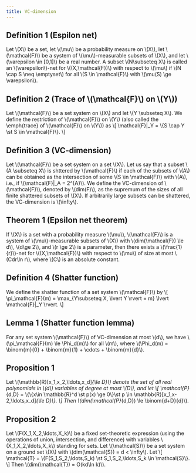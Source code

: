```yaml
---
title: VC-dimension
---
```


## Definition 1 (Espilon net)
Let \\(X\\) be a set, let \\(\\mu\\) be a probability measure on \\(X\\), let
\\(\\mathcal{F}\\) be a system of \\(\\mu\\)-measurable subsets of \\(X\\), and let
\\(\\varepsilon \\in [0,1]\\) be a real number. A subset \\(N\\subseteq X\\) is
called an \\(\\varepsilon\\)-net for \\((X,\\mathcal{F})\\) with respect to
\\(\\mu\\) if \\(N \\cap S \\neq \\emptyset\\) for all \\(S \\in \\mathcal{F}\\) with
\\(\\mu(S) \\ge \\varepsilon\\).

## Definition 2 (Trace of \\(\\mathcal{F}\\) on \\(Y\\))
Let \\(\\mathcal{F}\\) be a set system on \\(X\\) and let \\(Y \\subseteq X\\). We define the
restriction of \\(\\mathcal{F}\\) on \\(Y\\) (also called the \\emph{trace} of
\\(\\mathcal{F}\\) on
\\(Y\\)) as
\\[
	\\mathcal{F}|_Y = \\{S \\cap Y \\st S \\in \\mathcal{F}\\}.
\\]


## Definition 3 (VC-dimension)
Let \\(\\mathcal{F}\\) be a set system on a set \\(X\\). Let us say that a subset \\(A
\\subseteq X\\) is shttered by \\(\\mathcal{F}\\) if each of the subsets of \\(A\\) can
be obtained as the intersection of some \\(S \\in \\mathcal{F}\\) with \\(A\\), i.e.,
if \\(\\mathcal{F}|_A = 2^{A}\\). We define the VC-dimension of
				\\(\\mathcal{F}\\), denoted
	by \\(dim(F)\\), as the supremum of the sizes of all finite shattered
	subsets of \\(X\\). If arbitrarily large subsets can be shattered, the
	VC-dimension is \\(\\infty\\).


## Theorem 1 (Epsilon net theorem)
If \\(X\\) is a set with a probability measure \\(\\mu\\), \\(\\mathcal{F}\\) is a system of
\\(\\mu\\)-measurable subsets of \\(X\\) with \\(dim(\\mathcal{F}) \\le d\\), \\(d\\ge 2\\), and
\\(r \\ge 2\\) is a parameter, then there exists a \\(\\frac{1}{r}\\)-net for
\\((X,\\mathcal{F})\\) with respect to \\(\\mu\\) of size at most \\(Cdr\\ln r\\), where \\(C\\)
is an absolute constant.


## Definition 4 (Shatter function)
We define the shatter function of a set system \\(\\mathcal{F}\\) by
\\[
	\\pi_\\mathcal{F}(m) = \\max_{Y\\subseteq X, \\lvert Y \\rvert = m} \\lvert \\mathcal{F}|_Y
	\\rvert.
\\]


## Lemma 1 (Shatter function lemma)
For any set system \\(\\mathcal{F}\\) of VC-dimension at most \\(d\\), we have
	\\(\\pi_\\mathcal{F}(m)
	\\le \\Phi_d(m)\\) for all \\(m\\), where \\(\\Phi_d(m) = \\binom{m}{0} +
	\\binom{m}{1} + \\cdots + \\binom{m}{d}\\).

## Proposition 1
Let \\(\\mathbb{R}[x_1,x_2,\\ldots,x_d]_{\\le D}\\) denote the set of all real
polynomials in \\(d\\) variables of degree at most \\(D\\), and let
\\[
	\\mathcal{P}_{d,D} = \\{\\{x\\in \\mathbb{R}^d \\st p(x) \\ge 0\\}\\st p \\in
	\\mathbb{R}[x_1,x-2,\\ldots,x_d]_{\\le D}\\}.
\\]
Then \\(dim(\\mathcal{P}_{d,D}) \\le \\binom{d+D}{d}\\).

## Proposition 2
Let \\(F(X_1,X_2,\\ldots,X_k)\\) be a fixed set-theoretic expression (using
the operations of union, intersection, and difference) with variables
\\(X_1,X_2,\\ldots,X_k\\) standing for sets.
Let \\(\\mathcal{S}\\) be a set system on a ground set \\(X\\) with
\\(dim(\\mathcal{S}) = d <
\\infty\\). Let
\\[
	\\mathcal{T} = \\{F(S_1,S_2,\\ldots,S_k) \\st S_1,S_2,\\ldots,S_k \\in
	\\mathcal{S}\\}.
\\]
Then \\(dim(\\mathcal{T}) = O(kd\\ln k)\\).
